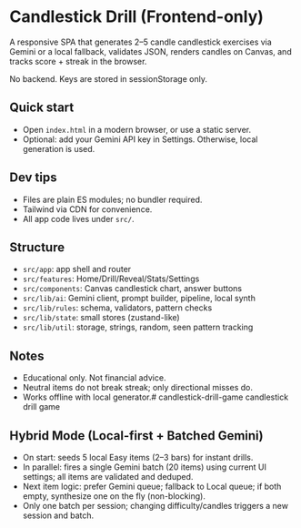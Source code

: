 # Candlestick Drill (Frontend-only)

A responsive SPA that generates 2–5 candle candlestick exercises via Gemini or a local fallback, validates JSON, renders candles on Canvas, and tracks score + streak in the browser.

No backend. Keys are stored in sessionStorage only.

## Quick start

- Open `index.html` in a modern browser, or use a static server.
- Optional: add your Gemini API key in Settings. Otherwise, local generation is used.

## Dev tips

- Files are plain ES modules; no bundler required.
- Tailwind via CDN for convenience.
- All app code lives under `src/`.

## Structure

- `src/app`: app shell and router
- `src/features`: Home/Drill/Reveal/Stats/Settings
- `src/components`: Canvas candlestick chart, answer buttons
- `src/lib/ai`: Gemini client, prompt builder, pipeline, local synth
- `src/lib/rules`: schema, validators, pattern checks
- `src/lib/state`: small stores (zustand-like)
- `src/lib/util`: storage, strings, random, seen pattern tracking

## Notes

- Educational only. Not financial advice.
- Neutral items do not break streak; only directional misses do.
- Works offline with local generator.# candlestick-drill-game
candlestick drill game

## Hybrid Mode (Local-first + Batched Gemini)

- On start: seeds 5 local Easy items (2–3 bars) for instant drills.
- In parallel: fires a single Gemini batch (20 items) using current UI settings; all items are validated and deduped.
- Next item logic: prefer Gemini queue; fallback to Local queue; if both empty, synthesize one on the fly (non-blocking).
- Only one batch per session; changing difficulty/candles triggers a new session and batch.
